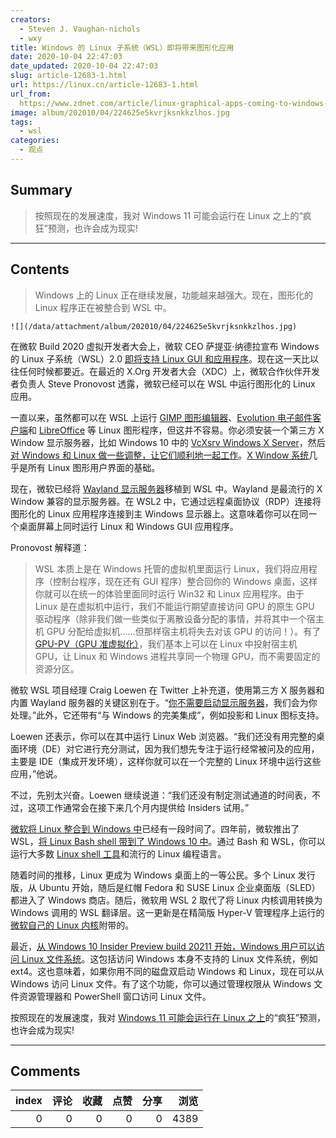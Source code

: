 ```yaml
---
creators:
  - Steven J. Vaughan-nichols
  - wxy
title: Windows 的 Linux 子系统（WSL）即将带来图形化应用
date: 2020-10-04 22:47:03
date_updated: 2020-10-04 22:47:03
slug: article-12683-1.html
url: https://linux.cn/article-12683-1.html
url_from: 
  https://www.zdnet.com/article/linux-graphical-apps-coming-to-windows-subsystem-for-linux/
image: album/202010/04/224625e5kvrjksnkkzlhos.jpg
tags:
  - wsl
categories:
  - 观点
---
```


## Summary

> 按照现在的发展速度，我对 Windows 11 可能会运行在 Linux 之上的“疯狂”预测，也许会成为现实! 

***

<!-- more -->

## Contents

> 
> Windows 上的 Linux 正在继续发展，功能越来越强大。现在，图形化的 Linux 程序正在被整合到 WSL 中。
> 
> 
> 

`![](/data/attachment/album/202010/04/224625e5kvrjksnkkzlhos.jpg)`

在微软 Build 2020 虚拟开发者大会上，微软 CEO 萨提亚·纳德拉宣布 Windows 的 Linux 子系统（WSL）2.0 [即将支持 Linux GUI 和应用程序](https://www.zdnet.com/article/microsoft-linux-gui-apps-coming-to-windows-10-wsl-along-with-gpu-access/)。现在这一天比以往任何时候都要近。在最近的 X.Org 开发者大会（XDC）上，微软合作伙伴开发者负责人 Steve Pronovost 透露，微软已经可以在 WSL 中运行图形化的 Linux 应用。

一直以来，虽然都可以在 WSL 上运行 [GIMP 图形编辑器](https://www.gimp.org/)、[Evolution 电子邮件客户端](https://wiki.gnome.org/Apps/Evolution)和 [LibreOffice](https://www.libreoffice.org/) 等 Linux 图形程序，但这并不容易。你必须安装一个第三方 X Window 显示服务器，比如 Windows 10 中的 [VcXsrv Windows X Server](https://sourceforge.net/projects/vcxsrv/)，然后[对 Windows 和 Linux 做一些调整，让它们顺利地一起工作](https://techcommunity.microsoft.com/t5/windows-dev-appconsult/running-wsl-gui-apps-on-windows-10/ba-p/1493242)。[X Window 系统](http://www.opengroup.org/tech/desktop/x-window-system/)几乎是所有 Linux 图形用户界面的基础。

现在，微软已经将 [Wayland 显示服务器](https://www.linux-magazine.com/Online/Features/Is-Wayland-the-New-X)移植到 WSL 中。Wayland 是最流行的 X Window 兼容的显示服务器。在 WSL2 中，它通过远程桌面协议（RDP）连接将图形化的 Linux 应用程序连接到主 Windows 显示器上。这意味着你可以在同一个桌面屏幕上同时运行 Linux 和 Windows GUI 应用程序。

Pronovost 解释道：

> 
> WSL 本质上是在 Windows 托管的虚拟机里面运行 Linux，我们将应用程序（控制台程序，现在还有 GUI 程序）整合回你的 Windows 桌面，这样你就可以在统一的体验里面同时运行 Win32 和 Linux 应用程序。由于 Linux 是在虚拟机中运行，我们不能运行期望直接访问 GPU 的原生 GPU 驱动程序（除非我们做一些类似于离散设备分配的事情，并将其中一个宿主机 GPU 分配给虚拟机......但那样宿主机将失去对该 GPU 的访问！）。有了[GPU-PV（GPU 准虚拟化）](https://petri.com/microsoft-announces-gpu-hardware-acceleration-and-gui-app-support-for-wsl-2-at-build-2020)，我们基本上可以在 Linux 中投射宿主机 GPU，让 Linux 和 Windows 进程共享同一个物理 GPU，而不需要固定的资源分区。
> 
> 
> 

微软 WSL 项目经理 Craig Loewen 在 Twitter 上补充道，使用第三方 X 服务器和内置 Wayland 服务器的关键区别在于。“[你不需要启动显示服务器](https://twitter.com/craigaloewen/status/1308452901266751488)，我们会为你处理。”此外，它还带有“与 Windows 的完美集成”，例如投影和 Linux 图标支持。

Loewen 还表示，你可以在其中运行 Linux Web 浏览器。“我们还没有用完整的桌面环境（DE）对它进行充分测试，因为我们想先专注于运行经常被问及的应用，主要是 IDE（集成开发环境），这样你就可以在一个完整的 Linux 环境中运行这些应用，”他说。

不过，先别太兴奋。Loewen 继续说道：“我们还没有制定测试通道的时间表，不过，这项工作通常会在接下来几个月内提供给 Insiders 试用。”

[微软将 Linux 整合到 Windows 中](https://www.zdnet.com/article/2020-will-be-the-year-of-linux-on-the-windows-desktop/)已经有一段时间了。四年前，微软推出了 WSL，[将 Linux Bash shell 带到了 Windows 10 中](https://www.zdnet.com/article/microsoft-to-show-bash-on-linux-running-on-windows-10/)。通过 Bash 和 WSL，你可以运行大多数 [Linux shell 工具](http://blog.dustinkirkland.com/2016/03/ubuntu-on-windows.html)和流行的 Linux 编程语言。

随着时间的推移，Linux 更成为 Windows 桌面上的一等公民。多个 Linux 发行版，从 Ubuntu 开始，随后是红帽 Fedora 和 SUSE Linux 企业桌面版（SLED） 都进入了 Windows 商店。随后，微软用 WSL 2 取代了将 Linux 内核调用转换为 Windows 调用的 WSL 翻译层。这一更新是在精简版 Hyper-V 管理程序上运行的[微软自己的 Linux 内核](https://www.zdnet.com/article/hell-freezing-over-microsoft-releases-its-own-linux-for-windows/)附带的。

最近，[从 Windows 10 Insider Preview build 20211 开始，Windows 用户可以访问 Linux 文件系统](https://devblogs.microsoft.com/commandline/access-linux-filesystems-in-windows-and-wsl-2/)。这包括访问 Windows 本身不支持的 Linux 文件系统，例如 ext4。这也意味着，如果你用不同的磁盘双启动 Windows 和 Linux，现在可以从 Windows 访问 Linux 文件。有了这个功能，你可以通过管理权限从 Windows 文件资源管理器和 PowerShell 窗口访问 Linux 文件。

按照现在的发展速度，我对 [Windows 11 可能会运行在 Linux 之上](https://www.computerworld.com/article/3438856/call-me-crazy-but-windows-11-could-run-on-linux.html)的“疯狂”预测，也许会成为现实!

***

## Comments


|   index |   评论 |   收藏 |   点赞 |   分享 |   浏览 |
|--------:|-------:|-------:|-------:|-------:|-------:|
|       0 |      0 |      0 |      0 |      0 |   4389 |
